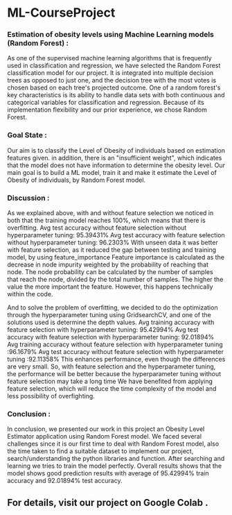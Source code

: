 # ML-CourseProject
 ### Estimation of obesity levels using Machine Learning models (Random Forest) : 
 As one of the supervised machine learning algorithms that is frequently used in 
classification and regression, we have selected the Random Forest classification model 
for our project. It is integrated into multiple decision trees as opposed to just one, and 
the decision tree with the most votes is chosen based on each tree's projected outcome. 
One of a random forest's key characteristics is its ability to handle data sets with both 
continuous and categorical variables for classification and regression. Because of its 
implementation flexibility and our prior experience, we chose Random Forest.


### Goal State :
Our aim is to classify the Level of Obesity of individuals based on estimation features 
given. in addition, there is an "insufficient weight", which indicates that the model 
does not have information to determine the obesity level. 
Our main goal is to build a ML model, train it and make it estimate the Level of Obesity of 
individuals, by Random Forest model.

###  Discussion :
As we explained above, with and without feature selection we noticed in both that the 
training model reaches 100%, which means that there is overfitting.
Avg test accuracy without feature selection without hyperparameter tuning: 95.39431%
Avg test accuracy with feature selection without hyperparameter tuning: 96.2303%
With unseen data it was better with feature selection, as it reduced the gap between 
testing and training model, by using feature_importance
Feature importance is calculated as the decrease in node impurity weighted by the 
probability of reaching that node. The node probability can be calculated by the number 
of samples that reach the node, divided by the total number of samples. The higher the 
value the more important the feature. However, this happens technically within the code.

And to solve the problem of overfitting, we decided to do the optimization through the 
hyperparameter tuning using GridsearchCV, and one of the solutions used is determine 
the depth values.
Avg training accuracy with feature selection with hyperparameter tuning: 95.42994%
Avg test accuracy with feature selection with hyperparameter tuning: 92.01894%
Avg training accuracy without feature selection with hyperparameter tuning :96.1679%
Avg test accuracy without feature selection with hyperparameter tuning :92.11358% 
This enhances performance, even though the differences are very small.
So, with feature selection and the hyperparameter tuning, the performance will be better 
because the hyperparameter tuning without feature selection may take a long time 
We have benefited from applying feature selection, which will reduce the time 
complexity of the model and less possibility of overfighting.

### Conclusion : 
In conclusion, we presented our work in this project an Obesity Level Estimator application 
using Random Forest model. We faced several challenges since it is our first time to deal 
with Random Forest model, also the time taken to find a suitable dataset to implement our 
project, search/understanding the python libraries and function. After searching and 
learning we tries to train the model perfectly. Overall results shows that the model shows 
good prediction results with average of 95.42994% train accuracy and 92.01894% test 
accuracy.

## For details, visit our project on Google Colab .
